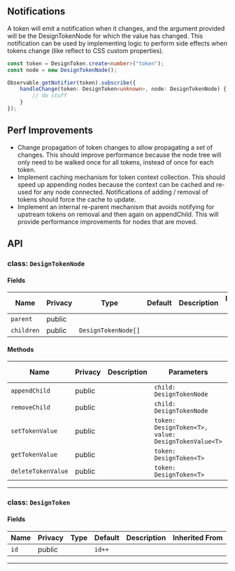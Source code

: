 ## Notifications
A token will emit a notification when it changes, and the argument provided will be the DesignTokenNode for which the value has changed. This notification can be used by implementing logic to perform side effects when tokens change (like reflect to CSS custom properties).

```ts
const token = DesignToken.create<number>("token");
const node = new DesignTokenNode();

Observable.getNotifier(token).subscribe({
    handleChange(token: DesignToken<unknown>, node: DesignTokenNode) {
        // do stuff
    }
});
```

## Perf Improvements
- Change propagation of token changes to allow propagating a *set* of changes. This should improve performance because the node tree will only need to be walked once for all tokens, instead of once for each token.
- Implement caching mechanism for token context collection. This should speed up appending nodes because the context can be cached and re-used for any node connected. Notifications of adding / removal of tokens should force the cache to update.
- Implement an internal re-parent mechanism that avoids notifying for upstream tokens on removal and then again on appendChild. This will provide performance improvements for nodes that are moved.

## API



### class: `DesignTokenNode`

#### Fields

| Name       | Privacy | Type                | Default | Description | Inherited From |
| ---------- | ------- | ------------------- | ------- | ----------- | -------------- |
| `parent`   | public  |                     |         |             |                |
| `children` | public  | `DesignTokenNode[]` |         |             |                |

#### Methods

| Name               | Privacy | Description | Parameters                                          | Return                      | Inherited From |
| ------------------ | ------- | ----------- | --------------------------------------------------- | --------------------------- | -------------- |
| `appendChild`      | public  |             | `child: DesignTokenNode`                            |                             |                |
| `removeChild`      | public  |             | `child: DesignTokenNode`                            |                             |                |
| `setTokenValue`    | public  |             | `token: DesignToken<T>, value: DesignTokenValue<T>` |                             |                |
| `getTokenValue`    | public  |             | `token: DesignToken<T>`                             | `StaticDesignTokenValue<T>` |                |
| `deleteTokenValue` | public  |             | `token: DesignToken<T>`                             | `void`                      |                |

<hr/>



### class: `DesignToken`

#### Fields

| Name | Privacy | Type | Default | Description | Inherited From |
| ---- | ------- | ---- | ------- | ----------- | -------------- |
| `id` | public  |      | `id++`  |             |                |

<hr/>




